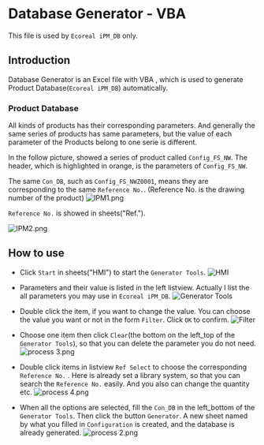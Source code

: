 # Database Generator - VBA
This file is used by `Ecoreal iPM_DB` only.
## Introduction
Database Generator is an Excel file with VBA , which is used to generate Product Database(`Ecoreal iPM_DB`) automatically.

### Product Database

All kinds of products has their corresponding parameters.
And generally the same series of products has same parameters, but the value of each parameter of the Products belong to one serie is different.  

In the follow picture, showed a series of product called `Config_FS_NW`.
The header, which is highlighted in orange, is the parameters of `Config_FS_NW`.

The same `Con_DB`, such as `Config_FS_NWZ0001`, means they are corresponding to the same `Reference No.`. (Reference No. is the drawing number of the product) 
![IPM1.png](http://upload-images.jianshu.io/upload_images/9445448-b38079f5a7660f72.png?imageMogr2/auto-orient/strip%7CimageView2/2/w/1240)

`Reference No.` is showed in sheets("Ref.").

![IPM2.png](http://upload-images.jianshu.io/upload_images/9445448-abb33ab11dec4ace.png?imageMogr2/auto-orient/strip%7CimageView2/2/w/1240)

## How to use

*  Click `Start` in sheets("HMI")  to start the `Generator Tools`.
![HMI](https://raw.githubusercontent.com/YingjieMA/image/master/VBA/Database%20Generator/HMI.jpg)


* Parameters and their value is listed in the left listview. Actually I list the all parameters you may use in `Ecoreal iPM_DB`.
![Generator Tools](https://raw.githubusercontent.com/YingjieMA/image/master/VBA/Database%20Generator/Generator%20Tools.jpg)

*  Double click the item, if you want to change the value. You can choose the value you want or not in the form `Filter`. Click `OK` to confirm.
![Filter](http://upload-images.jianshu.io/upload_images/9445448-e62a661b1b2f2315.jpg?imageMogr2/auto-orient/strip%7CimageView2/2/w/1240)


*  Choose one item then click `Clear`(the bottom on the left_top of the  `Generator Tools`), so that you can delete the parameter you do not need.
![process 3.png](http://upload-images.jianshu.io/upload_images/9445448-e554b4ab093ac582.png?imageMogr2/auto-orient/strip%7CimageView2/2/w/1240)


* Double click items in listview `Ref Select` to choose the corresponding `Reference No.` . Here is already set a library system, so that you can search the  `Reference No.` easily. And you also can change the quantity etc.
![process 4.png](http://upload-images.jianshu.io/upload_images/9445448-f68214f71f8359fd.png?imageMogr2/auto-orient/strip%7CimageView2/2/w/1240)



*  When all the options are selected, fill the `Con_DB` in the left_bottom of the `Generator Tools`. Then click the button `Generator`. A new sheet named by what you filled in `Configuration` is created, and the database is already generated.
![process 2.png](http://upload-images.jianshu.io/upload_images/9445448-bc5bbbcb796642a0.png?imageMogr2/auto-orient/strip%7CimageView2/2/w/1240)
